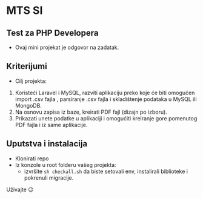 # MTS SI
## Test za PHP Developera

* Ovaj mini projekat je odgovor na zadatak.

## Kriterijumi
* Cilj projekta:
1.  Koristeći Laravel i MySQL, razviti aplikaciju preko koje će biti omogućen import .csv fajla
, parsiranje .csv fajla i skladištenje podataka u MySQL ili MongoDB.
2. Na osnovu zapisa iz baze, kreirati PDF fajl (dizajn po izboru).
3. Prikazati unete podatke u aplikaciji i omogućiti kreiranje gore pomenutog PDF fajla i iz  same aplikacije.

## Uputstva i instalacija

* Klonirati repo
* Iz konzole u root folderu vašeg projekta:
    *  izvršite `sh checkall.sh` da biste setovali env, instalirali biblioteke i pokrenuli migracije.

Uživajte 😉
